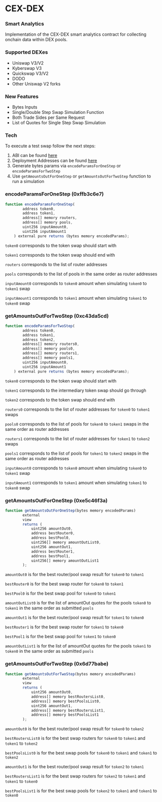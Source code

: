 # CEX-DEX 
### Smart Analytics


Implementation of the CEX-DEX smart analytics contract for collecting onchain data within DEX pools.

### Supported DEXes

- Uniswap V3/V2
- Kyberswap V3
- Quickswap V3/V2
- DODO
- Other Uniswap V2 forks

### New Features

- Bytes Inputs
- Single/Double Step Swap Simulation Function
- Both Trade Sides per Same Request
- List of Quotes for Single Step Swap Simulation



### Tech

To execute a test swap follow the next steps:

1) ABI can be found [here](https://github.com/Fhneeeh/CEX-DEX-Analytics/blob/main/Onchain/ABI.txt)
2) Deployment Addresses can be found [here](https://github.com/Fhneeeh/CEX-DEX-Analytics/blob/main/Onchain/DeploymentAddresses)
3) Generate bytes params via `encodeParamsForOneStep` or `encodeParamsForTwoStep`
4) Use `getAmountsOutForOneStep` or `getAmountsOutForTwoStep` function to run a simulation

### encodeParamsForOneStep (0xffb3c6e7)

```js
function encodeParamsForOneStep(
        address token0,
        address token1,
        address[] memory routers,
        address[] memory pools,
        uint256 inputAmount0,
        uint256 inputAmount1
    ) external pure returns (bytes memory encodedParams);
```
`token0` corresponds to the token swap should start with

`token1` corresponds to the token swap should end with

`routers` corresponds to the list of router addresses

`pools` corresponds to the list of pools in the same order as router addresses

`inputAmount0` corresponds to `token0` amount when simulating `token0` to `token1` swap

`inputAmount1` corresponds to `token1` amount when simulating `token1` to `token0` swap

### getAmountsOutForTwoStep (0xc43da5cd)

```js
function encodeParamsForTwoStep(
        address token0,
        address token1,
        address token2,
        address[] memory routers0,
        address[] memory pools0,
        address[] memory routers1,
        address[] memory pools1,
        uint256 inputAmount0,
        uint256 inputAmount1
    ) external pure returns (bytes memory encodedParams);
```
`token0` corresponds to the token swap should start with

`token1` corresponds to the intermediary token swap should go through 

`token2` corresponds to the token swap should end with

`routers0` corresponds to the list of router addresses for `token0` to `token1` swaps

`pools0` corresponds to the list of pools for `token0` to `token1` swaps in the same order as router addresses

`routers1` corresponds to the list of router addresses for `token1` to `token2` swaps

`pools1` corresponds to the list of pools for `token1` to `token2` swaps in the same order as router addresses

`inputAmount0` corresponds to `token0` amount when simulating `token0` to `token1` swap

`inputAmount1` corresponds to `token1` amount when simulating `token1` to `token0` swap

### getAmountsOutForOneStep (0xe5c46f3a)

```js
function getAmountsOutForOneStep(bytes memory encodedParams)
        external
        view
        returns (
            uint256 amountOut0,
            address bestRouter0,
            address bestPool0,
            uint256[] memory amountOutList0,
            uint256 amountOut1,
            address bestRouter1,
            address bestPool1,
            uint256[] memory amountOutList1
        );
```
`amountOut0` is for the best router/pool swap result for `token0` to `token1`

`bestRouter0` is for the best swap router for `token0` to `token1`

`bestPool0` is for the best swap pool for `token0` to `token1`

`amountOutList0` is for the list of amountOut quotes for the pools `token0` to `token1` in the same order as submitted `pools` 

`amountOut1` is for the best router/pool swap result for `token1` to `token0`

`bestRouter1` is for the best swap router for `token1` to `token0`

`bestPool1` is for the best swap pool for `token1` to `token0`

`amountOutList1` is for the list of amountOut quotes for the pools `token1` to `token0` in the same order as submitted `pools` 

### getAmountsOutForTwoStep (0x6d77babe)

```js
function getAmountsOutForTwoStep(bytes memory encodedParams)
        external
        view
        returns (
            uint256 amountOut0,
            address[] memory bestRoutersList0,
            address[] memory bestPoolsList0,
            uint256 amountOut1,
            address[] memory bestRoutersList1,
            address[] memory bestPoolsList1
        );
```
`amountOut0` is for the best router/pool swap result for `token0` to `token2`

`bestRoutersList0` is for the best swap routers for `token0` to `token1` and `token1` to `token2`

`bestPoolsList0` is for the best swap pools for `token0` to `token1` and `token1` to `token2`

`amountOut1` is for the best router/pool swap result for `token2` to `token1`

`bestRoutersList1` is for the best swap routers for `token2` to `token1` and `token1` to `token0`

`bestPoolsList1` is for the best swap pools for `token2` to `token1` and `token1` to `token0`




